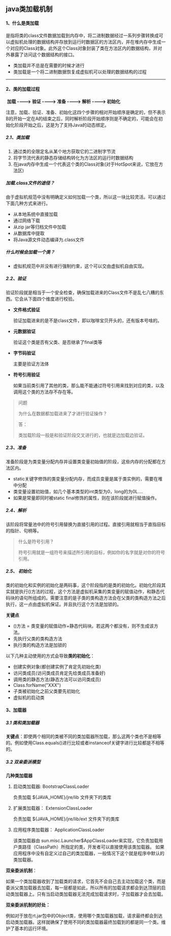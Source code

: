 ## java类加载机制

#### 1、什么是类加载

​	是指将类的class文件数据加载到内存中，将二进制数据经过一系列步骤转换成可以虚拟机处理的数据结构并存放到运行时数据区的方法区内，并在堆内存中生成一个对应的Class对象。此外这个Class对象封装了类在方法区内的数据结构，并对外暴露了访问这个数据结构的接口。

- 类加载并不总是在需要的时候才进行
- 类加载是一个将二进制数据恢复成虚拟机可以处理的数据结构的过程



------

#### 2、类的加载过程

​	**加载 ----> 验证 ----> 准备 ----> 解析 ----> 初始化**

​	注意，加载、验证、准备、初始化这四个步骤的相对开始顺序是确定的，但不表示B的开始一定在A的结束之后，同时解析阶段开始顺序则是不确定的，可能会在初始化阶段开始之后，这是为了支持Java的动态绑定。

##### 2.1、类加载

1. 通过类的全限定名从某个地方获取它的二进制字节流
2. 将字节流代表的静态存储结构转化为方法区的运行时数据结构
3. 在java内存中生成一个代表这个类的Class对象(对于HotSpot来说，它放在方法区)

##### 加载.class文件的途径？

由于虚拟机规范中没有明确定义如何加载一个类，所以这一块比较灵活。可以通过下面几种方式来进行。

- 从本地系统中直接加载
- 通过网络下载
- 从zip jar等归档文件中加载
- 从数据库中提取
- 将Java源文件动态编译为.class文件

##### 什么时候会加载一个类？

- 虚拟机规范中并没有进行强制约束，这个可以交由虚拟机自由实现。

##### 2.2、验证

​	验证阶段就是相当于一个安全检查，确保加载进来的Class文件不是乱七八糟的东西。它会从下面四个维度进行校验。

- **文件格式验证**

  验证加载进来的是不是class文件，即以咖啡宝贝开头的，还有版本号啥的。

- **元数据验证**

  验证这个类是否有父类、是否继承了final类等

- **字节码验证**

  主要是验证方法体

- **符号引用验证**

  如果当前类引用了其他的类，那么能不能通过符号引用来找到对应的类，以及调用这个类的方法存不存在等。

> 问题
>
> 为什么在数据都加载进来了才进行验证操作？
>
> 答：
>
> 类加载阶段一般是和验证阶段交叉进行的，也就是边加载边验证。

##### 2.3、准备

​	准备阶段是为类变量分配内存并设置类变量初始值的阶段，这些内存的分配都在方法区内。

- static关键字修饰的类变量分配内存，而成员变量是属于类实例的，需要在堆中分配
- 类变量设置初始值，如几个基本类型的int类型为0，long的为0L....
- 如果是常量即同时被static final修饰的属性，则在该阶段就进行赋值操作。

##### 2.4、解析

​	该阶段将常量池中的符号引用替换为直接引用的过程。直接引用就相当于直指目标的指针、句柄等。

> 什么是符号引用？
>
> 符号引用就是一组符号来描述所引用的目标，例如你的名字就是对你的符号引用。

##### 2.5、 初始化

​	类的初始化和实例的初始化是两码事，这个阶段指的是类的初始化。初始化阶段其实就是执行<clinit>()方法的过程，这个方法是虚拟机采集的类变量的赋值动作，和静态代码块的语句所组成的。需要注意的是子类的类构造方法会在父类的类构造方法之后执行，这一点由虚拟机保证。并且执行这个方法是加锁的。

**关键点**

- <clinit>()方法 = 类变量的赋值动作+静态代码块。若这两个都没有，则不生成该方法。
- 先执行父类的类构造方法
- 执行类的构造方法是加锁的

以下几种主动使用的方式会导致**类的初始化**：

- 创建实例对象(都创建实例了肯定先初始化类)
- 访问类成员(访问类成员肯定先给类成员准备好)
- 调用类的静态方法(静态方法可以访问类成员)
- Class.forName("XXX")
- 子类被初始化之前父类要先初始化
- 虚拟机的启动类



#### 3、加载器

##### 3.1 类和类加载器

**关键点**：即使两个相同的类被不同的类加载器所加载，那么这两个类也不是相等的。例如使用Class.equals()进行比较或者instanceof关键字进行比较都是不相等的。

##### 3.2 双亲委派模型

**几种类加载器**

1. 启动类加载器: BootstrapClassLoader

   负责加载 ${JAVA_HOME}/jre/lib 文件夹下的类库

2. 扩展类加载器： ExtensionClassLoader

   负责加载 ${JAVA_HOME}/jre/lib/ext 文件夹下的类库

3. 应用程序类加载器： ApplicationClassLoader

   该类加载器由 sun.misc.Launcher$AppClassLoader来实现，它负责加载用户类路径（ClassPath）所指定的类，开发者可以直接使用该类加载器。 如果应用程序中没有自定义过自己的类加载器，一般情况下这个就是程序中默认的类加载器。

**双亲委派机制**：

如果一个类加载器收到了加载类的请求，它首先不会自己去主动加载这个类，而是委派父类加载器去加载，每一层都是如此，所以所有的加载请求都会到达顶层的启动类加载器上。只有当启动类加载器无法完成加载请求时，子加载器才会去加载。

**双亲委派机制的好处：**

例如对于放在rt.jar包中的Object类，使用哪个类加载器加载，请求最终都会到达启动类加载器。这样就确保了使用不同的类加载器最终加载到的都是同一个类。维护了基本的运行环境。


